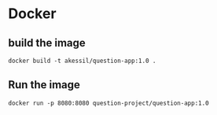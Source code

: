 # Docker 
## build the image 
`docker build -t akessil/question-app:1.0 .`

## Run the image 
`docker run -p 8080:8080 question-project/question-app:1.0`
